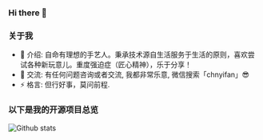 ### Hi there 👋

<!--
**itcodes/itcodes** is a ✨ _special_ ✨ repository because its `README.md` (this file) appears on your GitHub profile.

Here are some ideas to get you started:

- 🔭 I’m currently working on ...
- 🌱 I’m currently learning ...
- 👯 I’m looking to collaborate on ...
- 🤔 I’m looking for help with ...
- 💬 Ask me about ...
- 📫 How to reach me: ...
- 😄 Pronouns: ...
- ⚡ Fun fact: ...
-->

### 关于我

- 🔭 介绍: 自命有理想的手艺人。秉承技术源自生活服务于生活的原则，喜欢尝试各种新玩意儿。重度强迫症（匠心精神），乐于分享！
- 💬 交流: 有任何问题咨询或者交流, 我都非常乐意, 微信搜索「chnyifan」😎
- ⚡ 格言: 但行好事，莫问前程. 


### 以下是我的开源项目总览

![Github stats](https://github-readme-stats.vercel.app/api?username=itcodes&show_icons=true&hide_border=true)

